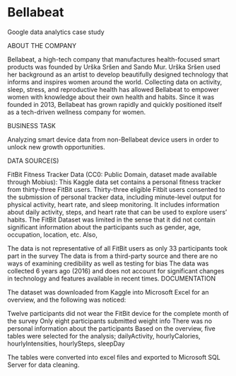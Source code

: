 # Bellabeat
Google data analytics case study

ABOUT THE COMPANY

Bellabeat, a high-tech company that manufactures health-focused smart products was founded by Urška Sršen and Sando Mur. Urška Sršen used her background as an artist to develop beautifully designed technology that informs and inspires women around the world. Collecting data on activity, sleep, stress, and reproductive health has allowed Bellabeat to empower women with knowledge about their own health and habits. Since it was founded in 2013, Bellabeat has grown rapidly and quickly positioned itself as a tech-driven wellness company for women.

BUSINESS TASK

Analyzing smart device data from non-Bellabeat device users in order to unlock new growth opportunities.

DATA SOURCE(S)

FitBit Fitness Tracker Data (CC0: Public Domain, dataset made available through Mobius): This Kaggle data set contains a personal fitness tracker from thirty-three FitBit users. Thirty-three eligible Fitbit users consented to the submission of personal tracker data, including minute-level output for physical activity, heart rate, and sleep monitoring. It includes information about daily activity, steps, and heart rate that can be used to explore users’ habits.
The FitBit Dataset was limited in the sense that it did not contain significant information about the participants such as gender, age, occupation, location, etc. Also,

The data is not representative of all FitBit users as only 33 participants took part in the survey
The data is from a third-party source and there are no ways of examining credibility as well as testing for bias
The data was collected 6 years ago (2016) and does not account for significant changes in technology and features available in recent times.
DOCUMENTATION

The dataset was downloaded from Kaggle into Microsoft Excel for an overview, and the following was noticed:

Twelve participants did not wear the FitBit device for the complete month of the survey
Only eight participants submitted weight info
There was no personal information about the participants
Based on the overview, five tables were selected for the analysis; dailyActivity, hourlyCalories, hourlyIntensities, hourlySteps, sleepDay

The tables were converted into excel files and exported to Microsoft SQL Server for data cleaning.
